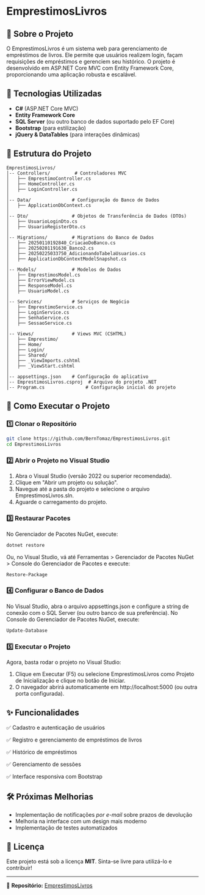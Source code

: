 # EmprestimosLivros

## 📌 Sobre o Projeto

O EmprestimosLivros é um sistema web para gerenciamento de empréstimos de livros. Ele permite que usuários realizem login, façam requisições de empréstimos e gerenciem seu histórico. O projeto é desenvolvido em ASP.NET Core MVC com Entity Framework Core, proporcionando uma aplicação robusta e escalável.

## 🚀 Tecnologias Utilizadas
- **C#** (ASP.NET Core MVC)
- **Entity Framework Core**
- **SQL Server** (ou outro banco de dados suportado pelo EF Core)
- **Bootstrap** (para estilização)
- **jQuery & DataTables** (para interações dinâmicas)

## 📂 Estrutura do Projeto

```
EmprestimosLivros/
│-- Controllers/         # Controladores MVC
│   ├── EmprestimoController.cs
│   ├── HomeController.cs
│   ├── LoginController.cs
│
│-- Data/               # Configuração do Banco de Dados
│   ├── ApplicationDbContext.cs
│
│-- Dto/                # Objetos de Transferência de Dados (DTOs)
│   ├── UsuarioLoginDto.cs
│   ├── UsuarioRegisterDto.cs
│
│-- Migrations/         # Migrations do Banco de Dados
│   ├── 20250110192840_CriacaoDoBanco.cs
│   ├── 20250201191630_Banco2.cs
│   ├── 20250225033750_AdicionandoTabelaUsuarios.cs
│   ├── ApplicationDbContextModelSnapshot.cs
│
│-- Models/             # Modelos de Dados
│   ├── EmprestimosModel.cs
│   ├── ErrorViewModel.cs
│   ├── ResponseModel.cs
│   ├── UsuarioModel.cs
│
│-- Services/           # Serviços de Negócio
│   ├── EmprestimoService.cs
│   ├── LoginService.cs
│   ├── SenhaService.cs
│   ├── SessaoService.cs
│
│-- Views/              # Views MVC (CSHTML)
│   ├── Emprestimo/
│   ├── Home/
│   ├── Login/
│   ├── Shared/
│   ├── _ViewImports.cshtml
│   ├── _ViewStart.cshtml
│
│-- appsettings.json    # Configuração do aplicativo
│-- EmprestimosLivros.csproj  # Arquivo do projeto .NET
│-- Program.cs               # Configuração inicial do projeto

```

## 🔧 Como Executar o Projeto

### 1️⃣ Clonar o Repositório

```sh
git clone https://github.com/BernTomaz/EmprestimosLivros.git
cd EmprestimosLivros

```
### 2️⃣ Abrir o Projeto no Visual Studio

1. Abra o Visual Studio (versão 2022 ou superior recomendada).
2. Clique em "Abrir um projeto ou solução".
3. Navegue até a pasta do projeto e selecione o arquivo EmprestimosLivros.sln.
4. Aguarde o carregamento do projeto.


### 3️⃣ Restaurar Pacotes

No Gerenciador de Pacotes NuGet, execute:

```sh
dotnet restore
```
Ou, no Visual Studio, vá até Ferramentas > Gerenciador de Pacotes NuGet > Console do Gerenciador de Pacotes e execute:

```sh
Restore-Package
```

### 4️⃣ Configurar o Banco de Dados

No Visual Studio, abra o arquivo appsettings.json e configure a string de conexão com o SQL Server (ou outro banco de sua preferência).
No Console do Gerenciador de Pacotes NuGet, execute:

```sh
Update-Database
```
### 5️⃣ Executar o Projeto
Agora, basta rodar o projeto no Visual Studio:

1. Clique em Executar (F5) ou selecione EmprestimosLivros como Projeto de Inicialização e clique no botão de Iniciar.
2. O navegador abrirá automaticamente em http://localhost:5000 (ou outra porta configurada).


## ✨ Funcionalidades
✅ Cadastro e autenticação de usuários

✅ Registro e gerenciamento de empréstimos de livros

✅ Histórico de empréstimos

✅ Gerenciamento de sessões

✅ Interface responsiva com Bootstrap

## 🛠 Próximas Melhorias
- Implementação de notificações *por e-mail* sobre prazos de devolução
- Melhoria na interface com um design mais moderno
- Implementação de testes automatizados

## 📜 Licença
Este projeto está sob a licença **MIT**. Sinta-se livre para utilizá-lo e contribuir!

---
🔗 **Repositório:** [EmprestimosLivros](https://github.com/BernTomaz/EmprestimosLivros)

